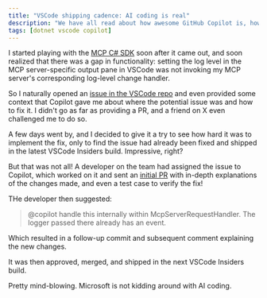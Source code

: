 ```yaml
---
title: "VSCode shipping cadence: AI coding is real"
description: "We have all read about how awesome GitHub Copilot is, how Microsoft is (supposedly?) using it right now to ship production features, etc. But is that real o just marketing?"
tags: [dotnet vscode copilot]
---
```


I started playing with the [MCP C# SDK](https://github.com/modelcontextprotocol/csharp-sdk) soon after it came out, and soon realized that there 
was a gap in functionality: setting the log level in the MCP server-specific output pane in 
VSCode was not invoking my MCP server's corresponding log-level change handler. 

So I naturally opened an [issue in the VSCode repo](https://github.com/microsoft/vscode/issues/256180) and 
even provided some context that Copilot gave me about where the potential issue was and how to fix it. I 
didn't go as far as providing a PR, and a friend on X even challenged me to do so. 

A few days went by, and I decided to give it a try to see how hard it was to implement the fix, only 
to find the issue had already been fixed and shipped in the latest VSCode Insiders build. Impressive, right? 

But that was not all! A developer on the team had assigned the issue to Copilot, which worked on it 
and sent an [initial PR](https://github.com/microsoft/vscode/pull/256267) with in-depth explanations of 
the changes made, and even a test case to verify the fix!

THe developer then suggested: 

> @copilot handle this internally within McpServerRequestHandler. The logger passed there already has an event.

Which resulted in a follow-up commit and subsequent comment explaining the new changes.

It was then approved, merged, and shipped in the next VSCode Insiders build.

Pretty mind-blowing. Microsoft is not kidding around with AI coding.